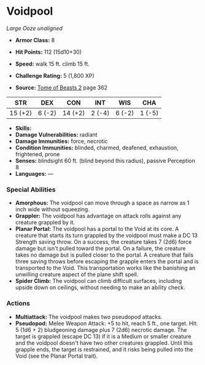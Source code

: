 # Voidpool

*Large* *Ooze* *unaligned*

- **Armor Class:** 8
- **Hit Points:** 112 (15d10+30)
- **Speed:** walk 15 ft. climb 15 ft.

- **Challenge Rating:** 5 (1,800 XP)
- **Source:** [Tome of Beasts 2](https://koboldpress.com/kpstore/product/tome-of-beasts-2-for-5th-edition) page 362

| STR | DEX | CON | INT | WIS | CHA |
| --- | --- | --- | --- | --- | --- |
| 15 (+2) | 6 (-2) | 14 (+2) | 2 (-4) | 6 (-2) | 1 (-5) |

- **Skills:** 
- **Damage Vulnerabilities:** radiant
- **Damage Immunities:** force, necrotic
- **Condition Immunities:** blinded, charmed, deafened, exhaustion, frightened, prone
- **Senses:** blindsight 60 ft. (blind beyond this radius), passive Perception 8
- **Languages:** —

### Special Abilities

- **Amorphous:** The voidpool can move through a space as narrow as 1 inch wide without squeezing.
- **Grappler:** The voidpool has advantage on attack rolls against any creature grappled by it.
- **Planar Portal:** The voidpool has a portal to the Void at its core. A creature that starts its turn grappled by the voidpool must make a DC 13 Strength saving throw. On a success, the creature takes 7 (2d6) force damage but isn't pulled toward the portal. On a failure, the creature takes no damage but is pulled closer to the portal. A creature that fails three saving throws before escaping the grapple enters the portal and is transported to the Void. This transportation works like the banishing an unwilling creature aspect of the plane shift spell.
- **Spider Climb:** The voidpool can climb difficult surfaces, including upside down on ceilings, without needing to make an ability check.

### Actions

- **Multiattack:** The voidpool makes two pseudopod attacks.
- **Pseudopod:** Melee Weapon Attack: +5 to hit, reach 5 ft., one target. Hit: 5 (1d6 + 2) bludgeoning damage plus 7 (2d6) necrotic damage. The target is grappled (escape DC 13) if it is a Medium or smaller creature and the voidpool doesn't have two other creatures grappled. Until this grapple ends, the target is restrained, and it risks being pulled into the Void (see the Planar Portal trait).


